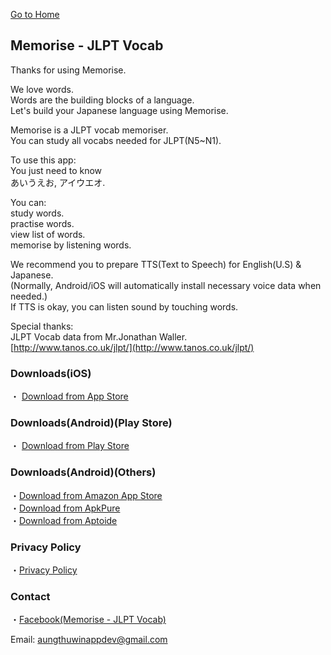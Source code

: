 [Go to Home](https://atwappdev.github.io) 

## Memorise - JLPT Vocab
Thanks for using Memorise.

We love words.  
Words are the building blocks of a language.  
Let's build your Japanese language using Memorise.  

Memorise is a JLPT vocab memoriser.  
You can study all vocabs needed for JLPT(N5~N1).

To use this app:  
You just need to know   
あいうえお, アイウエオ.

You can:  
study words.  
practise words.  
view list of words.  
memorise by listening words.

We recommend you to prepare TTS(Text to Speech) for English(U.S) & Japanese.  
(Normally, Android/iOS will automatically install necessary voice data when needed.)  
If TTS is okay, you can listen sound by touching words.

Special thanks:  
JLPT Vocab data from Mr.Jonathan Waller.  
[http://www.tanos.co.uk/jlpt/](http://www.tanos.co.uk/jlpt/)

### Downloads(iOS)
・ [Download from App Store](https://apps.apple.com/app/id1611173052)

### Downloads(Android)(Play Store)
・ [Download from Play Store](https://play.google.com/store/apps/details?id=com.atwappdev.memorise)

### Downloads(Android)(Others)
・[Download from Amazon App Store](https://www.amazon.com/gp/product/B09ZVQ8J9Z)  
・[Download from ApkPure](https://apkpure.com/memorise-jlpt-vocab/com.atwappdev.memorise)  
・[Download from Aptoide](https://memorise.en.aptoide.com/app)

### Privacy Policy
・[Privacy Policy](https://atwappdev.github.io/memorise_privacy_policy)

### Contact
・[Facebook(Memorise - JLPT Vocab)](https://www.facebook.com/memoriseJlptVocab)

Email: aungthuwinappdev@gmail.com 
